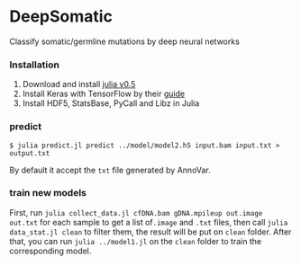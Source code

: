 # DeepSomatic

Classify somatic/germline mutations by deep neural networks

### Installation

1. Download and install [julia v0.5](https://julialang.org/downloads/)
2. Install Keras with TensorFlow by their [guide](https://keras.io/#installation)
3. Install HDF5, StatsBase, PyCall and Libz in Julia

### predict

```
$ julia predict.jl predict ../model/model2.h5 input.bam input.txt > output.txt
```

By default it accept the `txt` file generated by AnnoVar.

### train new models

First, run `julia collect_data.jl cfDNA.bam gDNA.mpileup out.image out.txt` for each sample to get a list of`.image` and 
`.txt` files, then call `julia data_stat.jl clean` to filter them, the result will be put on `clean` folder. After that, 
you can run `julia ../model1.jl` on the `clean` folder to train the corresponding model.
